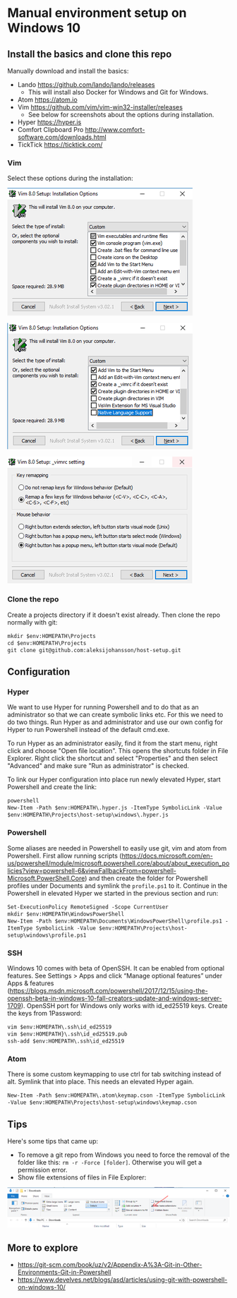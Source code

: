 # Manual environment setup on Windows 10

## Install the basics and clone this repo

Manually download and install the basics:
- Lando https://github.com/lando/lando/releases
  - This will install also Docker for Windows and Git for Windows.
- Atom https://atom.io
- Vim https://github.com/vim/vim-win32-installer/releases
  - See below for screenshots about the options during installation.
- Hyper https://hyper.is
- Comfort Clipboard Pro http://www.comfort-software.com/downloads.html
- TickTick https://ticktick.com/

### Vim

Select these options during the installation:

![Vim Setup Options Part 1](vim_setup_options1.png "Vim Setup Options Part 1")

![Vim Setup Options Part 2](vim_setup_options2.png "Vim Setup Options Part 2")

![Vim Setup Options Part 3](vim_setup_options3.png "Vim Setup Options Part 3")

### Clone the repo

Create a projects directory if it doesn't exist already. Then clone the repo normally with git:
```
mkdir $env:HOMEPATH\Projects
cd $env:HOMEPATH\Projects
git clone git@github.com:aleksijohansson/host-setup.git
```

## Configuration

### Hyper

We want to use Hyper for running Powershell and to do that as an administrator so that we can create symbolic links etc. For this we need to do two things. Run Hyper as and administrator and use our own config for Hyper to run Powershell instead of the default cmd.exe.

To run Hyper as an administrator easily, find it from the start menu, right click and choose "Open file location". This opens the shortcuts folder in File Explorer. Right click the shortcut and select "Properties" and then select "Advanced" and make sure "Run as administrator" is checked.

To link our Hyper configuration into place run newly elevated Hyper, start Powershell and create the link:
```
powershell
New-Item -Path $env:HOMEPATH\.hyper.js -ItemType SymbolicLink -Value $env:HOMEPATH\Projects\host-setup\windows\.hyper.js
```

### Powershell

Some aliases are needed in Powershell to easily use git, vim and atom from Powershell. First allow running scripts (https://docs.microsoft.com/en-us/powershell/module/microsoft.powershell.core/about/about_execution_policies?view=powershell-6&viewFallbackFrom=powershell-Microsoft.PowerShell.Core) and then create the folder for Powershell profiles under Documents and symlink the `profile.ps1` to it. Continue in the Powershell in elevated Hyper we started in the previous section and run:

```
Set-ExecutionPolicy RemoteSigned -Scope CurrentUser
mkdir $env:HOMEPATH\WindowsPowerShell
New-Item -Path $env:HOMEPATH\Documents\WindowsPowerShell\profile.ps1 -ItemType SymbolicLink -Value $env:HOMEPATH\Projects\host-setup\windows\profile.ps1
```

### SSH

Windows 10 comes with beta of OpenSSH. It can be enabled from optional features. See Settings > Apps and click “Manage optional features” under Apps & features (https://blogs.msdn.microsoft.com/powershell/2017/12/15/using-the-openssh-beta-in-windows-10-fall-creators-update-and-windows-server-1709). OpenSSH port for Windows only works with id_ed25519 keys. Create the keys from 1Password:

```
vim $env:HOMEPATH\.ssh\id_ed25519
vim $env:HOMEPATH}\.ssh\id_ed25519.pub
ssh-add $env:HOMEPATH\.ssh\id_ed25519
```

### Atom

There is some custom keymapping to use ctrl for tab switching instead of alt. Symlink that into place. This needs an elevated Hyper again.

```
New-Item -Path $env:HOMEPATH\.atom\keymap.cson -ItemType SymbolicLink -Value $env:HOMEPATH\Projects\host-setup\windows\keymap.cson
```

## Tips

Here's some tips that came up:

- To remove a git repo from Windows you need to force the removal of the folder like this: `rm -r -Force [folder]`. Otherwise you will get a permission error.
- Show file extensions of files in File Explorer:

![Windows Show File Extensions](windows_show_file_extensions.png "Windows Show File Extensions")

## More to explore

- https://git-scm.com/book/uz/v2/Appendix-A%3A-Git-in-Other-Environments-Git-in-Powershell
- https://www.develves.net/blogs/asd/articles/using-git-with-powershell-on-windows-10/
